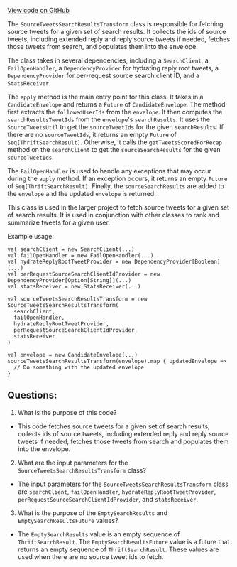 [View code on GitHub](https://github.com/misbahsy/the-algorithm/timelineranker/server/src/main/scala/com/twitter/timelineranker/common/SourceTweetsSearchResultsTransform.scala)

The `SourceTweetsSearchResultsTransform` class is responsible for fetching source tweets for a given set of search results. It collects the ids of source tweets, including extended reply and reply source tweets if needed, fetches those tweets from search, and populates them into the envelope. 

The class takes in several dependencies, including a `SearchClient`, a `FailOpenHandler`, a `DependencyProvider` for hydrating reply root tweets, a `DependencyProvider` for per-request source search client ID, and a `StatsReceiver`. 

The `apply` method is the main entry point for this class. It takes in a `CandidateEnvelope` and returns a `Future` of `CandidateEnvelope`. The method first extracts the `followedUserIds` from the `envelope`. It then computes the `searchResultsTweetIds` from the `envelope`'s `searchResults`. It uses the `SourceTweetsUtil` to get the `sourceTweetIds` for the given `searchResults`. If there are no `sourceTweetIds`, it returns an empty `Future` of `Seq[ThriftSearchResult]`. Otherwise, it calls the `getTweetsScoredForRecap` method on the `searchClient` to get the `sourceSearchResults` for the given `sourceTweetIds`. 

The `FailOpenHandler` is used to handle any exceptions that may occur during the `apply` method. If an exception occurs, it returns an empty `Future` of `Seq[ThriftSearchResult]`. Finally, the `sourceSearchResults` are added to the `envelope` and the updated `envelope` is returned. 

This class is used in the larger project to fetch source tweets for a given set of search results. It is used in conjunction with other classes to rank and summarize tweets for a given user. 

Example usage:
```
val searchClient = new SearchClient(...)
val failOpenHandler = new FailOpenHandler(...)
val hydrateReplyRootTweetProvider = new DependencyProvider[Boolean](...)
val perRequestSourceSearchClientIdProvider = new DependencyProvider[Option[String]](...)
val statsReceiver = new StatsReceiver(...)

val sourceTweetsSearchResultsTransform = new SourceTweetsSearchResultsTransform(
  searchClient,
  failOpenHandler,
  hydrateReplyRootTweetProvider,
  perRequestSourceSearchClientIdProvider,
  statsReceiver
)

val envelope = new CandidateEnvelope(...)
sourceTweetsSearchResultsTransform(envelope).map { updatedEnvelope =>
  // Do something with the updated envelope
}
```
## Questions: 
 1. What is the purpose of this code?
- This code fetches source tweets for a given set of search results, collects ids of source tweets, including extended reply and reply source tweets if needed, fetches those tweets from search and populates them into the envelope.

2. What are the input parameters for the `SourceTweetsSearchResultsTransform` class?
- The input parameters for the `SourceTweetsSearchResultsTransform` class are `searchClient`, `failOpenHandler`, `hydrateReplyRootTweetProvider`, `perRequestSourceSearchClientIdProvider`, and `statsReceiver`.

3. What is the purpose of the `EmptySearchResults` and `EmptySearchResultsFuture` values?
- The `EmptySearchResults` value is an empty sequence of `ThriftSearchResult`. The `EmptySearchResultsFuture` value is a future that returns an empty sequence of `ThriftSearchResult`. These values are used when there are no source tweet ids to fetch.